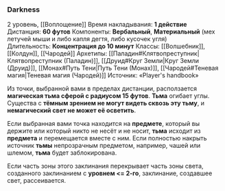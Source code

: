 ### Darkness

2 уровень, [[Воплощение]]
Время накладывания: **1 действие**
Дистанция: **60 футов**
Компоненты: **Вербальный**, **Материальный** (мех летучей мыши и либо капля дегтя, либо кусочек угля)
Длительность: **Концентрация до 10 минут**
Классы: [[Волшебник]], [[Колдун]], [[Чародей]]
Архетипы: [[Паладин#Клятвопреступник|Клятвопреступник (Паладин)]], [[Друид#Круг Земли|Круг Земли (Друид)]], [[Монах#Путь Тени|Путь Тени (Монах)]], [[Чародей#Теневая магия|Теневая магия (Чародей)]]
Источник: «Player's handbook»

Из точки, выбранной вами в пределах дистанции, расползается **магическая тьма сферой с радиусом 15 футов**. **Тьма** огибает углы. Существа с **тёмным зрением не могут видеть сквозь эту тьму**, и **немагический свет не может её осветить**.

Если выбранная вами точка находится на **предмете**, который вы держите или который никто не несёт и не носит, **тьма** исходит из **предмета** и перемещается вместе с ним. Если полностью накрыть источник **тьмы** непрозрачным предметом, например, чашей или шлемом, **тьма** будет заблокирована.

Если часть зоны этого заклинания перекрывает часть зоны света, созданного заклинанием с **уровнем <= 2-го**, заклинание, создавшее свет, рассеивается.